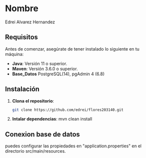 # Nombre
Edrei Alvarez Hernandez

## Requisitos

Antes de comenzar, asegúrate de tener instalado lo siguiente en tu máquina:

- **Java**: Versión 11 o superior.
- **Maven**: Versión 3.6.0 o superior.
- **Base_Datos** PostgreSQL(14), pgAdmin 4 (6.8)

## Instalación

1. **Clona el repositorio**:
   ```bash
   git clone https://github.com/edrei/flores203140.git
2. **Intalar dependencias**:
   mvn clean install

## Conexion base de datos

 puedes configurar las propiedades en "application.properties" en el directorio src/main/resources.
